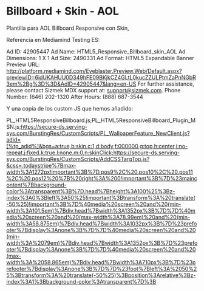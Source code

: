 # Billboard + Skin - AOL

Plantilla para  AOL Billboard Responsive con Skin, 

Referencia en Mediamind Testing ES:

Ad ID: 42905447
Ad Name: HTML5_Responsive_Billboard_skin_AOL
Ad Dimensions: 1 X 1
Ad Size: 2490331
Ad Format: HTML5 Expandable Banner
Preview URL: http://platform.mediamind.com/Eyeblaster.Preview.Web/Default.aspx?previewID=6idUKAHUU0D349hFE09BKjkCZ4GLtL0kucZZULPtmZaPnNGbR3em%2Bg%3D%3D&AdID=42905447&lang=en-US
For further assistance, please contact Sizmek MDX support at: support@sizmek.com.
Phone Number: (646) 202-1320
After Hours: (888) 687-3544


Y una copia de los custom JS que hemos añadido:


PL_HTML5ResponsiveBillboard.js;PL_HTML5ResponsiveBillboard_Plugin_MSN.js;https://secure-ds.serving-sys.com/BurstingRes/CustomScripts/PL_WallpaperFeature_NewClient.js?adid=[%tp_adid%]&bgs=a:true,b:skin,c:1,d:body,f:000000,g:top,h:center,i:no-repeat,j:fixed,k:true,l:none,m:0,n:skinClick;https://secure-ds.serving-sys.com/BurstingRes/CustomScripts/AddCSSTargTop.js?&css=.todaystripe%7Bmax-width%3A1272px!important%3B%7D.pos9%2C%20.pos10%2C%20.pos11%2C%20.pos12%20%7B%20right%3A%200!important%3B%7D%23maincontent%7Bbackground-color%3Atransparent%3B%7D.head%7Bheight%3A100%25%3Bz-index%3A0%3Bleft%3A50%25!important%3Btransform%3A%20translate(-50%25)!important%3B%7D%40media%20screen%20and%20(min-width%3A101.5em)%7Bdiv.head%7Bwidth%3A1352px%3B%7D%7D%40media%20screen%20and%20(max-width%3A78.99em)%20and%20(min-width%3A58.875em)%7Bdiv.head%7Bwidth%3A1032px%3B%7D%23prefooter%7Bdisplay%3Anone%3B%7D%7D%40media%20screen%20and%20(min-width%3A%2079em)%7Bdiv.head%7Bwidth%3A1352px%3B%7D%23prefooter%7Bdisplay%3Anone%3B%7D%7D%40media%20screen%20and%20(max-width%3A%2058.865em)%7Bdiv.head%7Bwidth%3A710px%3B%7D%23prefooter%7Bdisplay%3Anone%3B%7D%7D%23foot%7Bleft%3A%2050%25%3Btransform%3A%20translate(-50%25)%3Bposition%3Arelative%3Bz-index%3A1%3Bbackground-color%3Atransparent%7D%3B

